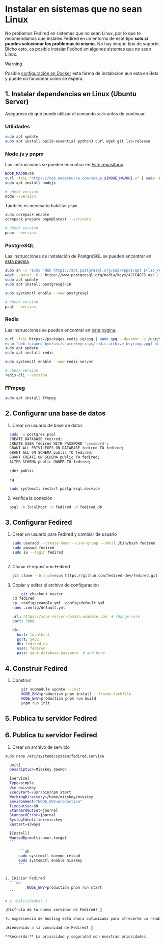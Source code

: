 
# Instalar en sistemas que no sean Linux

No probamos Fedired en sistemas que no sean Linux, por lo que te recomendamos que instales Fedired en un entorno de este tipo **solo si puedes solucionar los problemas tú mismo**. No hay ningún tipo de soporte. Dicho esto, es posible instalar Fedired en algunos sistemas que no sean Linux.


> [!WARNING]
> 
>  Posible [configuración en Docker](https://github.com/fedired-dev/ordo/pkgs/container/ordo%2Fordo) esta forma de instalacion aun esta en Beta y puede no funcionar como se espera.



## 1. Instalar dependencias en Linux (Ubuntu Server)

Asegúrese de que puede utilizar el comando `sudo` antes de continuar.

### Utilidades

```sh
sudo apt update
sudo apt install build-essential python3 curl wget git lsb-release
```

### Node.js y pnpm

Las instrucciones se pueden encontrar en [Este repositorio](https://github.com/nodesource/distributions).

```sh
NODE_MAJOR=20
curl -fsSL "https://deb.nodesource.com/setup_${NODE_MAJOR}.x" | sudo -E bash -
sudo apt install nodejs

# check version
node --version
```

También es necesario habilitar `pnpm`.
```sh
sudo corepack enable
corepack prepare pnpm@latest --activate

# check version
pnpm --version
```

### PostgreSQL

Las instrucciones de instalación de PostgreSQL se pueden encontrar en [esta pagina](https://www.postgresql.org/download/).

```sh
sudo sh -c 'echo "deb https://apt.postgresql.org/pub/repos/apt $(lsb_release -cs)-pgdg main" > /etc/apt/sources.list.d/pgdg.list'
wget --quiet -O - https://www.postgresql.org/media/keys/ACCC4CF8.asc | sudo apt-key add -
sudo apt update
sudo apt install postgresql-16

sudo systemctl enable --now postgresql

# check version
psql --version
```


### Redis

Las instrucciones se pueden encontrar en [esta pagina](https://redis.io/docs/install/install-redis/).

```sh
curl -fsSL https://packages.redis.io/gpg | sudo gpg --dearmor -o /usr/share/keyrings/redis-archive-keyring.gpg
echo "deb [signed-by=/usr/share/keyrings/redis-archive-keyring.gpg] https://packages.redis.io/deb $(lsb_release -cs) main" | sudo tee /etc/apt/sources.list.d/redis.list
sudo apt update
sudo apt install redis

sudo systemctl enable --now redis-server

# check version
redis-cli --version
```

### FFmpeg

```sh
sudo apt install ffmpeg
```

## 2. Configurar una base de datos

1. Crear un usuario de base de datos
  ```sh
	sudo -u postgres psql
	CREATE DATABASE fedired;
	CREATE USER fedired WITH PASSWORD 'password';
	GRANT ALL PRIVILEGES ON DATABASE fedired TO fedired;
	GRANT ALL ON SCHEMA public TO fedired;
	GRANT CREATE ON SCHEMA public TO fedired;
	ALTER SCHEMA public OWNER TO fedired;

	\dn+ public

	\q

	sudo systemctl restart postgresql.service
   ```

2. Verifica la conexión
  ```sh
	psql -h localhost -U fedired -d fedired_db

  ```


## 3. Configurar Fedired

1. Crear un usuario para Fedired y cambiar de usuario
   ```sh
   sudo useradd --create-home --user-group --shell /bin/bash fedired
   sudo passwd fedired
   sudo su --login fedired
 
   ```
2. Clonar el repositorio Fedired
    ```sh
    git clone --branch=nvus https://github.com/fedired-dev/fedired.git
    ```
1. Copiar y editar el archivo de configuración
    ```sh
		git checkout master
    cd fedired
    cp .config/example.yml .config/default.yml
    nano .config/default.yml
    ```

    ```yaml
    url: https://your-server-domain.example.com  # change here
    port: 3000
    
    db:
      host: localhost
      port: 5432
      db: fedired_db
      user: fedired
      pass: your-database-password  # and here
    ```

## 4. Construir Fedired

1. Construir
    ```sh
		git submodule update --init
		NODE_ENV=production pnpm install --frozen-lockfile
		NODE_ENV=production pnpm run build
		pnpm run init
    ```


## 5. Publica tu servidor Fedired

## 6. Publica tu servidor Fedired

1. Crear un archivo de servicio
  ```sh
  sudo nano /etc/systemd/system/fedired.service
  ```

  ```sh
	Unit]
	Description=Misskey daemon

	[Service]
	Type=simple
	User=misskey
	ExecStart=/usr/bin/npm start
	WorkingDirectory=/home/misskey/misskey
	Environment="NODE_ENV=production"
	TimeoutSec=60
	StandardOutput=journal
	StandardError=journal
	SyslogIdentifier=misskey
	Restart=always

	[Install]
	WantedBy=multi-user.target
    ```

		```sh
		sudo systemctl daemon-reload
		sudo systemctl enable misskey
		```


1. Iniciar Fedired
    ```sh
			NODE_ENV=production pnpm run start
    ```

# 🎉 ¡Felicidades! 🎉

¡Disfruta de tu nuevo servidor de Fedired! 🎈

Tu experiencia de hosting está ahora optimizada para ofrecerte un rendimiento excepcional. Aprovecha todas las características que hemos preparado para ti y no dudes en contactarnos si necesitas asistencia.

¡Bienvenido a la comunidad de Fedired! 🚀

**Recuerda:** La privacidad y seguridad son nuestras prioridades.
